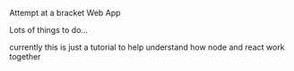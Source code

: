 Attempt at a bracket Web App

Lots of things to do...

currently this is just a tutorial to help understand how node and react work together